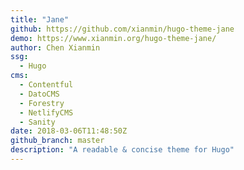```yaml
---
title: "Jane"
github: https://github.com/xianmin/hugo-theme-jane
demo: https://www.xianmin.org/hugo-theme-jane/
author: Chen Xianmin
ssg:
  - Hugo
cms:
  - Contentful
  - DatoCMS
  - Forestry
  - NetlifyCMS
  - Sanity
date: 2018-03-06T11:48:50Z
github_branch: master
description: "A readable & concise theme for Hugo"
---
```

